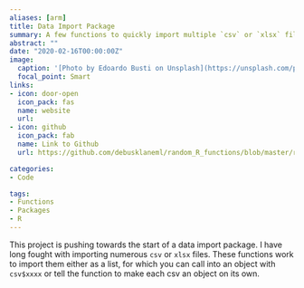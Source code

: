 ```yaml
---
aliases: [arm]
title: Data Import Package
summary: A few functions to quickly import multiple `csv` or `xlsx` files into a list object or object. 
abstract: ""
date: "2020-02-16T00:00:00Z"
image:
  caption: '[Photo by Edoardo Busti on Unsplash](https://unsplash.com/photos/gEdPXT6BKcc)'
  focal_point: Smart
links:
- icon: door-open
  icon_pack: fas
  name: website
  url: 
- icon: github
  icon_pack: fab
  name: Link to Github
  url: https://github.com/debusklaneml/random_R_functions/blob/master/random_R_functions.R

categories:
- Code

tags:
- Functions
- Packages
- R
---
```


This project is pushing towards the start of a data import package. I have long fought with importing numerous `csv` or `xlsx` files. These functions 
work to import them either as a list, for which you can call into an object with `csv$xxxx` or tell the function to make each csv an object on its own.
